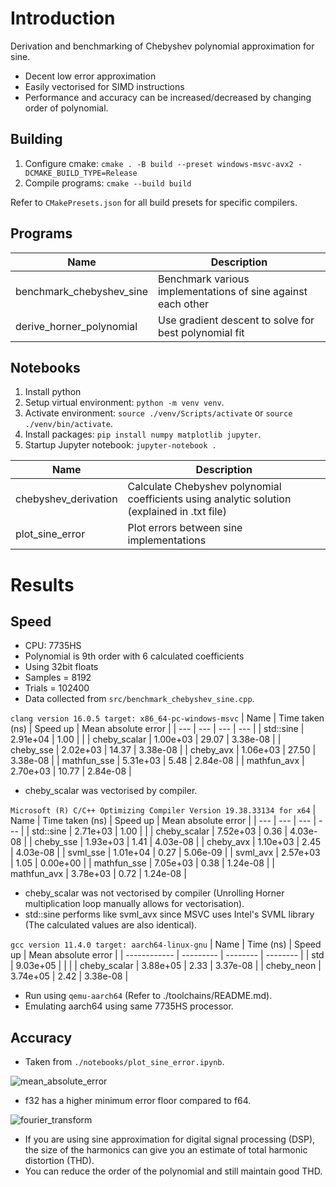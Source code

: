 # Introduction
Derivation and benchmarking of Chebyshev polynomial approximation for sine.
- Decent low error approximation
- Easily vectorised for SIMD instructions
- Performance and accuracy can be increased/decreased by changing order of polynomial.

## Building
1. Configure cmake: ```cmake . -B build --preset windows-msvc-avx2 -DCMAKE_BUILD_TYPE=Release```
2. Compile programs: ```cmake --build build```

Refer to ```CMakePresets.json``` for all build presets for specific compilers.

## Programs
| Name | Description |
| --- | --- |
| benchmark_chebyshev_sine | Benchmark various implementations of sine against each other |
| derive_horner_polynomial | Use gradient descent to solve for best polynomial fit |

## Notebooks
1. Install python
2. Setup virtual environment: ```python -m venv venv```.
3. Activate environment: ```source ./venv/Scripts/activate``` or ```source ./venv/bin/activate```.
4. Install packages: ```pip install numpy matplotlib jupyter```.
5. Startup Jupyter notebook: ```jupyter-notebook .```

| Name | Description |
| --- | --- |
| chebyshev_derivation | Calculate Chebyshev polynomial coefficients using analytic solution (explained in .txt file) |
| plot_sine_error | Plot errors between sine implementations |

# Results
## Speed
- CPU: 7735HS
- Polynomial is 9th order with 6 calculated coefficients
- Using 32bit floats
- Samples = 8192
- Trials = 102400
- Data collected from ```src/benchmark_chebyshev_sine.cpp```.

```clang version 16.0.5 target: x86_64-pc-windows-msvc```
| Name | Time taken (ns) | Speed up | Mean absolute error |
| --- | --- | --- | --- |
| std::sine    | 2.91e+04 |  1.00 |          |
| cheby_scalar | 1.00e+03 | 29.07 | 3.38e-08 |
| cheby_sse    | 2.02e+03 | 14.37 | 3.38e-08 |
| cheby_avx    | 1.06e+03 | 27.50 | 3.38e-08 |
| mathfun_sse  | 5.31e+03 |  5.48 | 2.84e-08 |
| mathfun_avx  | 2.70e+03 | 10.77 | 2.84e-08 |
- cheby_scalar was vectorised by compiler.

```Microsoft (R) C/C++ Optimizing Compiler Version 19.38.33134 for x64```
| Name | Time taken (ns) | Speed up | Mean absolute error |
| --- | --- | --- | --- |
| std::sine    | 2.71e+03 | 1.00 |          |
| cheby_scalar | 7.52e+03 | 0.36 | 4.03e-08 |
| cheby_sse    | 1.93e+03 | 1.41 | 4.03e-08 |
| cheby_avx    | 1.10e+03 | 2.45 | 4.03e-08 |
| svml_sse     | 1.01e+04 | 0.27 | 5.06e-09 |
| svml_avx     | 2.57e+03 | 1.05 | 0.00e+00 |
| mathfun_sse  | 7.05e+03 | 0.38 | 1.24e-08 |
| mathfun_avx  | 3.78e+03 | 0.72 | 1.24e-08 |
- cheby_scalar was not vectorised by compiler (Unrolling Horner multiplication loop manually allows for vectorisation).
- std::sine performs like svml_avx since MSVC uses Intel's SVML library (The calculated values are also identical).

```gcc version 11.4.0 target: aarch64-linux-gnu```
|         Name | Time (ns) | Speed up | Mean absolute error |
| ------------ | --------- | -------- | -------- |
|          std |  9.03e+05 |          |          |
| cheby_scalar |  3.88e+05 |     2.33 | 3.37e-08 |
|   cheby_neon |  3.74e+05 |     2.42 | 3.38e-08 |
- Run using ```qemu-aarch64``` (Refer to ./toolchains/README.md).
- Emulating aarch64 using same 7735HS processor.

## Accuracy
- Taken from ```./notebooks/plot_sine_error.ipynb```.

![mean_absolute_error](./docs/plot_error_sine_cheby.png)
- f32 has a higher minimum error floor compared to f64.

![fourier_transform](./docs/plot_fourier_transform_sine.png)
- If you are using sine approximation for digital signal processing (DSP), the size of the harmonics can give you an estimate of total harmonic distortion (THD).
- You can reduce the order of the polynomial and still maintain good THD.
